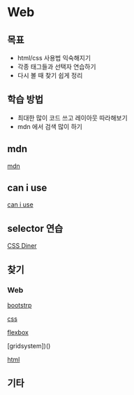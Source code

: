 # Web


## 목표
* html/css 사용법 익숙해지기
* 각종 태그들과 선택자 연습하기
* 다시 볼 때 찾기 쉽게 정리

## 학습 방법
* 최대한 많이 코드 쓰고 레이아웃 따라해보기
* mdn 에서 검색 많이 하기

## mdn
[mdn](https://developer.mozilla.org/ko/)

## can i use
[can i use](https://caniuse.com/)

## selector 연습
[CSS Diner](https://flukeout.github.io/)

## 찾기
### Web
[bootstrp]()

[css](./Web_0801_0802-2.md)

[flexbox]()

[gridsystem])()

[html](./Web_0801_0802-1.md)


## 기타